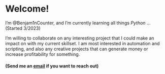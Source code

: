 # Welcome!   

I’m @Benjam1nCounter, and I’m currently learning all things _Python_ ... (Started 3/2023)

I’m willing to collaborate on any interesting project that I could make an impact on with my current skillset. I am most interested in automation and scripting, and also any creative projects that can generate money or increase profitability for something.

#### (Send me an [email](mailto:benjam1ncounter@proton.me) if you want to reach out)   

